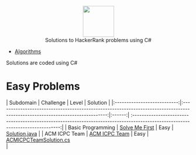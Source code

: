<p align="center">
    <a href="https://www.hackerrank.com/rahmatullo_khol1">
        <img height=85 src="https://d3keuzeb2crhkn.cloudfront.net/hackerrank/assets/styleguide/logo_wordmark-f5c5eb61ab0a154c3ed9eda24d0b9e31.svg">
    </a>
    <br> Solutions to HackerRank problems using C#
</p>


* [Algorithms](#algorithms)

Solutions are coded using C#

# Easy Problems

|          Subdomain          |                                                           Challenge                                                          | Level |                                                                                        Solution                                                                                       |
|:---------------------------:|:----------------------------------------------------------------------------------------------------------------------------:|:------:|
:-----------------------------------------------------------------------------------------------------------------------------:|
|      Basic Programming      | [Solve Me First](https://www.hackerrank.com/challenges/solve-me-first)                                                       |    Easy   | 
[Solution.java](https://github.com/Rahajustone/HackerRank/blob/master/HackerRank/Algorithms/Easy/SolveMeFirstSolution.cs)
|
|      ACM ICPC Team      | [ACM ICPC Team](https://www.hackerrank.com/challenges/acm-icpc-team)                                                             |   Easy    | 
[ACMICPCTeamSolution.cs](https://github.com/Rahajustone/HackerRank/blob/master/HackerRank/Algorithms/Easy/ACMICPCTeamSolution.cs)                            
|